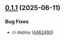 ## [0.1.1](https://github.com/webgrip/rust-regex-gui/compare/v0.1.0...v0.1.1) (2025-06-11)


### Bug Fixes

* ci deploy ([4462490](https://github.com/webgrip/rust-regex-gui/commit/4462490e1120296222e5db15052d08e7c58552d6))
